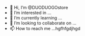 - 👋 Hi, I’m @DUODUOGOstore
- 👀 I’m interested in ...
- 🌱 I’m currently learning ...
- 💞️ I’m looking to collaborate on ...
- 📫 How to reach me ...hgfhfgdjhgd

<!---
DUODUOGOstore/DUODUOGOstore is a ✨ special ✨ repository because its `README.md` (this file) appears on your GitHub profile.
You can click the Preview link to take a look at your changes.
--->
